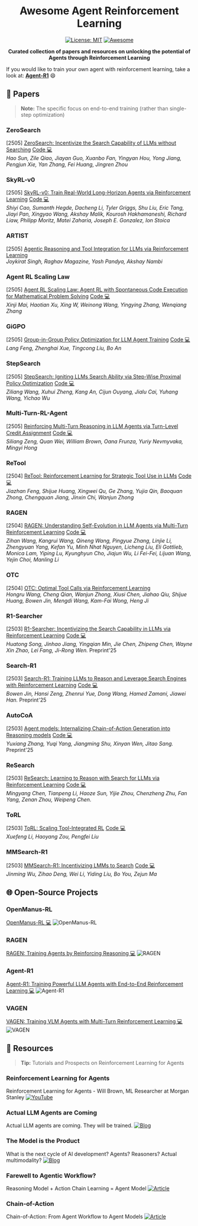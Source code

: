 <div align="center">

# Awesome Agent Reinforcement Learning

[![License: MIT](https://img.shields.io/badge/License-MIT-purple.svg)](LICENSE)
[![Awesome](https://awesome.re/badge.svg)](https://awesome.re)

**Curated collection of papers and resources on unlocking the potential of Agents through Reinforcement Learning**

</div>

If you would like to train your own agent with reinforcement learning, take a look at: <b><a href=https://github.com/0russwest0/Agent-R1>Agent-R1</a></b> 😄

## 📄 Papers

> **Note:** The specific focus on end-to-end training (rather than single-step optimization)

### ZeroSearch

[2505] [ZeroSearch: Incentivize the Search Capability of LLMs without Searching](https://arxiv.org/abs/2505.04588)  [Code 💻](https://github.com/Alibaba-NLP/ZeroSearch)  
*Hao Sun, Zile Qiao, Jiayan Guo, Xuanbo Fan, Yingyan Hou, Yong Jiang, Pengjun Xie, Yan Zhang, Fei Huang, Jingren Zhou*

### SkyRL-v0

[2505] [SkyRL-v0: Train Real-World Long-Horizon Agents via Reinforcement Learning](https://novasky-ai.notion.site/skyrl-v0)  [Code 💻](https://github.com/NovaSky-AI/SkyRL)  
*Shiyi Cao, Sumanth Hegde, Dacheng Li, Tyler Griggs, Shu Liu, Eric Tang, Jiayi Pan, Xingyao Wang, Akshay Malik, Kourosh Hakhamaneshi, Richard Liaw, Philipp Moritz, Matei Zaharia, Joseph E. Gonzalez, Ion Stoica*

### ARTIST

[2505] [Agentic Reasoning and Tool Integration for LLMs via Reinforcement Learning](https://arxiv.org/abs/2505.01441)  
*Joykirat Singh, Raghav Magazine, Yash Pandya, Akshay Nambi*

### Agent RL Scaling Law

[2505] [Agent RL Scaling Law: Agent RL with Spontaneous Code Execution for Mathematical Problem Solving](https://arxiv.org/abs/2505.07773v2)  [Code 💻](https://github.com/yyht/openrlhf_async_pipline)  
*Xinji Mai, Haotian Xu, Xing W, Weinong Wang, Yingying Zhang, Wenqiang Zhang*

### GiGPO

[2505] [Group-in-Group Policy Optimization for LLM Agent Training](https://arxiv.org/abs/2505.10978)  [Code 💻](https://github.com/langfengQ/verl-agent)  
*Lang Feng, Zhenghai Xue, Tingcong Liu, Bo An*

### StepSearch

[2505] [StepSearch: Igniting LLMs Search Ability via Step-Wise Proximal Policy Optimization](https://www.arxiv.org/abs/2505.15107)  [Code 💻](https://github.com/Zillwang/StepSearch)  
*Ziliang Wang, Xuhui Zheng, Kang An, Cijun Ouyang, Jialu Cai, Yuhang Wang, Yichao Wu*

### Multi-Turn-RL-Agent

[2505] [Reinforcing Multi-Turn Reasoning in LLM Agents via Turn-Level Credit Assignment](https://arxiv.org/abs/2505.11821)  [Code 💻](https://github.com/SiliangZeng/Multi-Turn-RL-Agent)  
*Siliang Zeng, Quan Wei, William Brown, Oana Frunza, Yuriy Nevmyvaka, Mingyi Hong*

### ReTool

[2504] [ReTool: Reinforcement Learning for Strategic Tool Use in LLMs](https://arxiv.org/abs/2504.11536)  [Code 💻](https://github.com/ReTool-RL/ReTool)  
*Jiazhan Feng, Shijue Huang, Xingwei Qu, Ge Zhang, Yujia Qin, Baoquan Zhong, Chengquan Jiang, Jinxin Chi, Wanjun Zhong*

### RAGEN

[2504] [RAGEN: Understanding Self-Evolution in LLM Agents via Multi-Turn Reinforcement Learning](https://arxiv.org/abs/2504.20073)  [Code 💻](https://github.com/RAGEN-AI/RAGEN)  
*Zihan Wang, Kangrui Wang, Qineng Wang, Pingyue Zhang, Linjie Li, Zhengyuan Yang, Kefan Yu, Minh Nhat Nguyen, Licheng Liu, Eli Gottlieb, Monica Lam, Yiping Lu, Kyunghyun Cho, Jiajun Wu, Li Fei-Fei, Lijuan Wang, Yejin Choi, Manling Li*

### OTC

[2504] [OTC: Optimal Tool Calls via Reinforcement Learning](https://arxiv.org/abs/2504.14870)  
*Hongru Wang, Cheng Qian, Wanjun Zhong, Xiusi Chen, Jiahao Qiu, Shijue Huang, Bowen Jin, Mengdi Wang, Kam-Fai Wong, Heng Ji*

### R1-Searcher

[2503] [R1-Searcher: Incentivizing the Search Capability in LLMs via Reinforcement Learning](https://arxiv.org/abs/2503.05592) [Code 💻](https://github.com/RUCAIBox/R1-Searcher)  
*Huatong Song, Jinhao Jiang, Yingqian Min, Jie Chen, Zhipeng Chen, Wayne Xin Zhao, Lei Fang, Ji-Rong Wen.* Preprint'25

### Search-R1

[2503] [Search-R1: Training LLMs to Reason and Leverage Search Engines with Reinforcement Learning](https://arxiv.org/abs/2503.09516)  [Code 💻](https://github.com/PeterGriffinJin/Search-R1)  
*Bowen Jin, Hansi Zeng, Zhenrui Yue, Dong Wang, Hamed Zamani, Jiawei Han.* Preprint'25

### AutoCoA

[2503] [Agent models: Internalizing Chain-of-Action Generation into Reasoning models](https://arxiv.org/abs/2503.06580)  [Code 💻](https://github.com/ADaM-BJTU/AutoCoA)  
*Yuxiang Zhang, Yuqi Yang, Jiangming Shu, Xinyan Wen, Jitao Sang.* Preprint'25

### ReSearch

[2503] [ReSearch: Learning to Reason with Search for LLMs via Reinforcement Learning](https://arxiv.org/abs/2503.19470)  [Code 💻](https://github.com/Agent-RL/ReCall)  
*Mingyang Chen, Tianpeng Li, Haoze Sun, Yijie Zhou, Chenzheng Zhu, Fan Yang, Zenan Zhou, Weipeng Chen.*

### ToRL

[2503] [ToRL: Scaling Tool-Integrated RL](https://arxiv.org/abs/2503.23383)  [Code 💻](https://github.com/GAIR-NLP/ToRL)  
*Xuefeng Li, Haoyang Zou, Pengfei Liu*

### MMSearch-R1

[2503] [MMSearch-R1: Incentivizing LMMs to Search](https://kimingng.notion.site/MMSearch-R1-Incentivizing-LMMs-to-Search-1bcce992031880b2bc64fde13ef83e2a)  [Code 💻](https://github.com/EvolvingLMMs-Lab/multimodal-search-r1)  
*Jinming Wu, Zihao Deng, Wei Li, Yiding Liu, Bo You, Zejun Ma*

## 🌐 Open-Source Projects

### OpenManus-RL

[OpenManus-RL 💻](https://github.com/OpenManus/OpenManus-RL) ![OpenManus-RL](https://img.shields.io/github/stars/OpenManus/OpenManus-RL)

### RAGEN

[RAGEN: Training Agents by Reinforcing Reasoning 💻](https://github.com/RAGEN-AI/RAGEN) ![RAGEN](https://img.shields.io/github/stars/RAGEN-AI/RAGEN)

### Agent-R1

[Agent-R1: Training Powerful LLM Agents with End-to-End Reinforcement Learning 💻](https://github.com/0russwest0/Agent-R1) ![Agent-R1](https://img.shields.io/github/stars/0russwest0/Agent-R1)

### VAGEN

[VAGEN: Training VLM Agents with Multi-Turn Reinforcement Learning 💻](https://github.com/RAGEN-AI/VAGEN) ![VAGEN](https://img.shields.io/github/stars/RAGEN-AI/VAGEN)

## 🎁 Resources

> **Tip:** Tutorials and Prospects on Reinforcement Learning for Agents

### Reinforcement Learning for Agents
Reinforcement Learning for Agents - Will Brown, ML Researcher at Morgan Stanley [![YouTube](https://img.shields.io/badge/YouTube-Video-red)](https://www.youtube.com/watch?v=JIsgyk0Paic)  

### Actual LLM Agents are Coming
Actual LLM agents are coming. They will be trained. [![Blog](https://img.shields.io/badge/Blog-Post-blue)](https://vintagedata.org/blog/posts/designing-llm-agents)  


### The Model is the Product
What is the next cycle of AI development? Agents? Reasoners? Actual multimodality?  [![Blog](https://img.shields.io/badge/Blog-Post-blue)](https://vintagedata.org/blog/posts/model-is-the-product)

### Farewell to Agentic Workflow?
Reasoning Model + Action Chain Learning = Agent Model [![Article](https://img.shields.io/badge/WeChat-Article-green)](https://mp.weixin.qq.com/s/dDtFp4yaZuGYAvcP7qkD7w)

### Chain-of-Action
Chain-of-Action: From Agent Workflow to Agent Models [![Article](https://img.shields.io/badge/WeChat-Article-green)](https://mp.weixin.qq.com/s/aAW7gD_5gQ_DyhRLCfMjDw)
